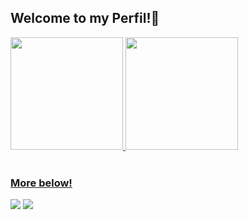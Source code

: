 ## Welcome to my Perfil!🐍

 <div>
   <a href="https://github.com/Felequezz">
   <img height="180em" src="https://github-readme-stats.vercel.app/api?username=Felequezz&show_icons=true&theme=dracula&include_all_commits=true&count_private=true"/>
   <img height="180em" src="https://github-readme-stats.vercel.app/api/top-langs/?username=Felequezz&layout=compact&langs_count=6&theme=dracula"/>
</div>
    

 
<br>
 
### More below!
 
<div> 
  <a href = "mailto:gemeos@devemdobro.com"><img src="https://img.shields.io/badge/-Gmail-%23333?style=for-the-badge&logo=gmail&logoColor=white" target="_blank"></a>
  <a href="[https://www.linkedin.com/in/ricardohdias](https://www.linkedin.com/in/mateus-henrique-costa-guedes-b153762b8?utm_source=share&utm_campaign=share_via&utm_content=profile&utm_medium=android_app)" target="_blank"><img src="https://img.shields.io/badge/-LinkedIn-%230077B5?style=for-the-badge&logo=linkedin&logoColor=white" target="_blank"></a>
</div>
